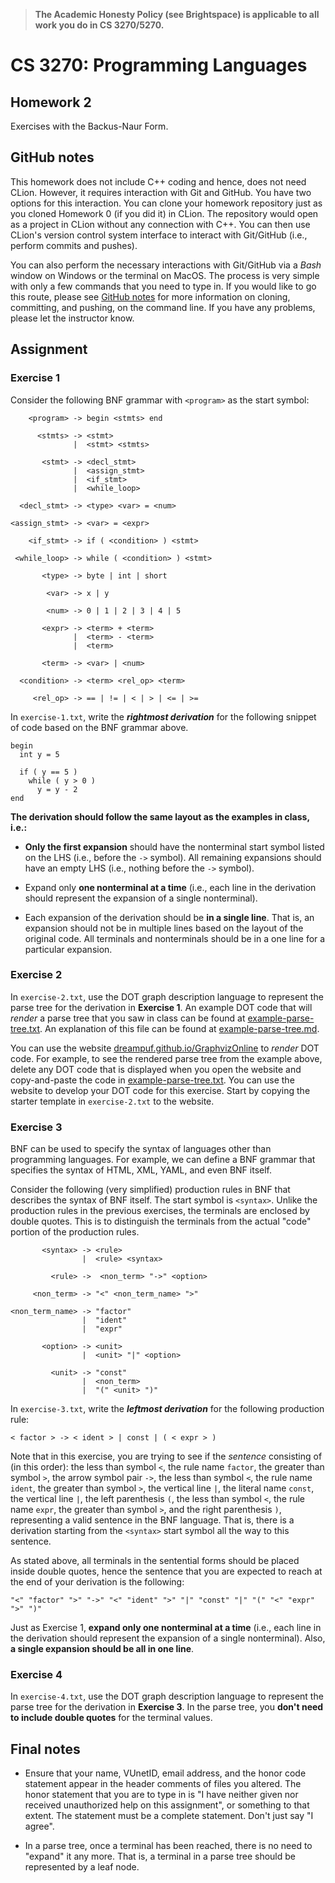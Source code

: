 > **The Academic Honesty Policy (see Brightspace) is applicable to all work you do in CS 3270/5270.**

# CS 3270: Programming Languages

## Homework 2

Exercises with the Backus-Naur Form.

## GitHub notes

This homework does not include C++ coding and hence, does not need CLion. However, it requires interaction with Git and GitHub. You have two options for this interaction. You can clone your homework repository just as you cloned Homework 0 (if you did it) in CLion. The repository would open as a project in CLion without any connection with C++. You can then use CLion's version control system interface to interact with Git/GitHub (i.e., perform commits and pushes).

You can also perform the necessary interactions with Git/GitHub via a *Bash* window on Windows or the terminal on MacOS. The process is very simple with only a few commands that you need to type in. If you would like to go this route, please see [GitHub notes](github-notes.md) for more information on cloning, committing, and pushing, on the command line. If you have any problems, please let the instructor know.

## Assignment

### Exercise 1

Consider the following BNF grammar with `<program>` as the start symbol:

```text
    <program> -> begin <stmts> end

      <stmts> -> <stmt>
              |  <stmt> <stmts>

       <stmt> -> <decl_stmt>
              |  <assign_stmt>
              |  <if_stmt>
              |  <while_loop>

  <decl_stmt> -> <type> <var> = <num>

<assign_stmt> -> <var> = <expr>

    <if_stmt> -> if ( <condition> ) <stmt>

 <while_loop> -> while ( <condition> ) <stmt>

       <type> -> byte | int | short

        <var> -> x | y

        <num> -> 0 | 1 | 2 | 3 | 4 | 5

       <expr> -> <term> + <term>
              |  <term> - <term>
              |  <term>

       <term> -> <var> | <num>

  <condition> -> <term> <rel_op> <term>

     <rel_op> -> == | != | < | > | <= | >=
```

In `exercise-1.txt`, write the ***rightmost derivation*** for the following snippet of code based on the BNF grammar above.

```text
begin
  int y = 5
  
  if ( y == 5 )
    while ( y > 0 )
      y = y - 2
end
```

**The derivation should follow the same layout as the examples in class, i.e.:**

* **Only the first expansion** should have the nonterminal start symbol listed on the LHS (i.e., before the `->` symbol). All remaining expansions should have an empty LHS (i.e., nothing before the `->` symbol).

* Expand only **one nonterminal at a time** (i.e., each line in the derivation should represent the expansion of a single nonterminal).

* Each expansion of the derivation should be **in a single line**. That is, an expansion should not be in multiple lines based on the layout of the original code. All terminals and nonterminals should be in a one line for a particular expansion.

### Exercise 2

In `exercise-2.txt`, use the DOT graph description language to represent the parse tree for the derivation in **Exercise 1**. An example DOT code that will *render* a parse tree that you saw in class can be found at [example-parse-tree.txt](example-parse-tree.txt). An explanation of this file can be found at [example-parse-tree.md](example-parse-tree.md).

You can use the website [dreampuf.github.io/GraphvizOnline](https://dreampuf.github.io/GraphvizOnline) to *render* DOT code. For example, to see the rendered parse tree from the example above, delete any DOT code that is displayed when you open the website and copy-and-paste the code in [example-parse-tree.txt](example-parse-tree.txt). You can use the website to develop your DOT code for this exercise. Start by copying the starter template in `exercise-2.txt` to the website.

### Exercise 3

BNF can be used to specify the syntax of languages other than programming languages. For example, we can define a BNF grammar that specifies the syntax of HTML, XML, YAML, and even BNF itself.

Consider the following (very simplified) production rules in BNF that describes the syntax of BNF itself. The start symbol is `<syntax>`. Unlike the production rules in the previous exercises, the terminals are enclosed by double quotes. This is to distinguish the terminals from the actual "code" portion of the production rules.

```text
       <syntax> -> <rule>
                |  <rule> <syntax>

         <rule> ->  <non_term> "->" <option>

     <non_term> -> "<" <non_term_name> ">"

<non_term_name> -> "factor"
                |  "ident"
                |  "expr"
 
       <option> -> <unit>
                |  <unit> "|" <option>
 
         <unit> -> "const"
                |  <non_term>
                |  "(" <unit> ")"
```

In `exercise-3.txt`, write the ***leftmost derivation*** for the following production rule:

```text
< factor > -> < ident > | const | ( < expr > )
```

Note that in this exercise, you are trying to see if the *sentence* consisting of (in this order): the less than symbol `<`, the rule name `factor`, the greater than symbol `>`, the arrow symbol pair `->`, the less than symbol `<`, the rule name `ident`, the greater than symbol `>`, the vertical line `|`, the literal name `const`, the vertical line `|`, the left parenthesis `(`, the less than symbol `<`, the rule name `expr`, the greater than symbol `>`, and the right parenthesis `)`, representing a valid sentence in the BNF language. That is, there is a derivation starting from the `<syntax>` start symbol all the way to this sentence.

As stated above, all terminals in the sentential forms should be placed inside double quotes, hence the sentence that you are expected to reach at the end of your derivation is the following:

```
"<" "factor" ">" "->" "<" "ident" ">" "|" "const" "|" "(" "<" "expr" ">" ")"
```

Just as Exercise 1, **expand only one nonterminal at a time** (i.e., each line in the derivation should represent the expansion of a single nonterminal). Also, **a single expansion should be all in one line**.

### Exercise 4

In `exercise-4.txt`, use the DOT graph description language to represent the parse tree for the derivation in **Exercise 3**. In the parse tree, you **don't need to include double quotes** for the terminal values.

## Final notes

* Ensure that your name, VUnetID, email address, and the honor code statement appear in the header comments of files you altered. The honor statement that you are to type in is "I have neither given nor received unauthorized help on this assignment", or something to that extent. The statement must be a complete statement. Don't just say "I agree".

* In a parse tree, once a terminal has been reached, there is no need to "expand" it any more. That is, a terminal in a parse tree should be represented by a leaf node.
